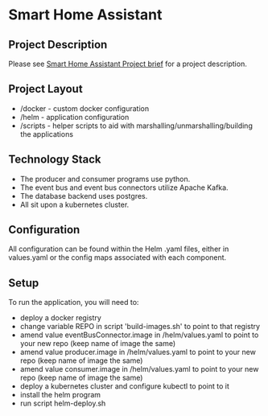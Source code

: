 # Smart Home Assistant 

## Project Description

Please see [Smart Home Assistant Project brief]("Brief.pdf") for a project description.

## Project Layout

- /docker - custom docker configuration
- /helm - application configuration
- /scripts - helper scripts to aid with marshalling/unmarshalling/building the applications

## Technology Stack

- The producer and consumer programs use python.
- The event bus and event bus connectors utilize Apache Kafka.
- The database backend uses postgres.
- All sit upon a kubernetes cluster.

## Configuration

All configuration can be found within the Helm .yaml files, either in values.yaml or the config maps associated with each component.

## Setup

To run the application, you will need to:
- deploy a docker registry 
- change variable REPO in script 'build-images.sh' to point to that registry
- amend value eventBusConnector.image in /helm/values.yaml to point to your new repo (keep name of image the same)
- amend value producer.image in /helm/values.yaml to point to your new repo (keep name of image the same)
- amend value consumer.image in /helm/values.yaml to point to your new repo (keep name of image the same)
- deploy a kubernetes cluster and configure kubectl to point to it
- install the helm program
- run script helm-deploy.sh